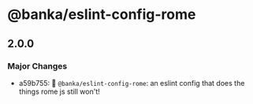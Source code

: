 # @banka/eslint-config-rome

## 2.0.0

### Major Changes

- a59b755: 🎉 `@banka/eslint-config-rome`: an eslint config that does the things rome js still won't!

